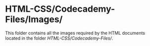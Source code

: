 # HTML-CSS/Codecademy-Files/Images/
This folder contains all the images required by the HTML documents located in the folder *HTML-CSS/Codecademy-Files/*.
